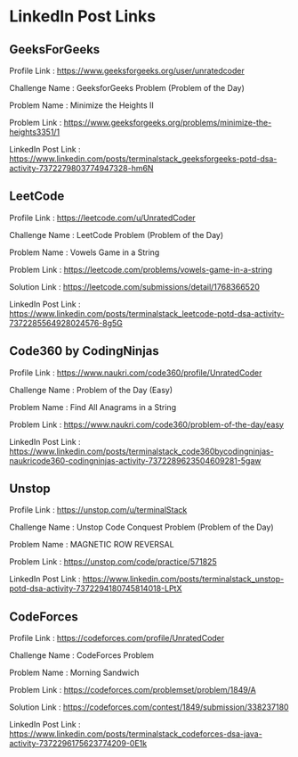 # LinkedIn Post Links

## GeeksForGeeks

Profile Link : https://www.geeksforgeeks.org/user/unratedcoder

Challenge Name : GeeksforGeeks Problem (Problem of the Day)

Problem Name : Minimize the Heights II

Problem Link : https://www.geeksforgeeks.org/problems/minimize-the-heights3351/1

LinkedIn Post Link : https://www.linkedin.com/posts/terminalstack_geeksforgeeks-potd-dsa-activity-7372279803774947328-hm6N

## LeetCode

Profile Link : https://leetcode.com/u/UnratedCoder

Challenge Name : LeetCode Problem (Problem of the Day)

Problem Name : Vowels Game in a String

Problem Link : https://leetcode.com/problems/vowels-game-in-a-string

Solution Link : https://leetcode.com/submissions/detail/1768366520

LinkedIn Post Link : https://www.linkedin.com/posts/terminalstack_leetcode-potd-dsa-activity-7372285564928024576-8g5G

## Code360 by CodingNinjas

Profile Link : https://www.naukri.com/code360/profile/UnratedCoder

Challenge Name : Problem of the Day (Easy)

Problem Name : Find All Anagrams in a String

Problem Link : https://www.naukri.com/code360/problem-of-the-day/easy

LinkedIn Post Link : https://www.linkedin.com/posts/terminalstack_code360bycodingninjas-naukricode360-codingninjas-activity-7372289623504609281-5gaw

## Unstop

Profile Link : https://unstop.com/u/terminalStack

Challenge Name : Unstop Code Conquest Problem (Problem of the Day)

Problem Name : MAGNETIC ROW REVERSAL

Problem Link : https://unstop.com/code/practice/571825

LinkedIn Post Link : https://www.linkedin.com/posts/terminalstack_unstop-potd-dsa-activity-7372294180745814018-LPtX

## CodeForces

Profile Link : https://codeforces.com/profile/UnratedCoder

Challenge Name : CodeForces Problem

Problem Name : Morning Sandwich

Problem Link : https://codeforces.com/problemset/problem/1849/A

Solution Link : https://codeforces.com/contest/1849/submission/338237180

LinkedIn Post Link : https://www.linkedin.com/posts/terminalstack_codeforces-dsa-java-activity-7372296175623774209-0E1k
